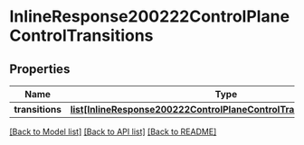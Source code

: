 # InlineResponse200222ControlPlaneControlTransitions

## Properties
Name | Type | Description | Notes
------------ | ------------- | ------------- | -------------
**transitions** | [**list[InlineResponse200222ControlPlaneControlTransitionsTransitions]**](InlineResponse200222ControlPlaneControlTransitionsTransitions.md) |  | [optional] 

[[Back to Model list]](../README.md#documentation-for-models) [[Back to API list]](../README.md#documentation-for-api-endpoints) [[Back to README]](../README.md)

